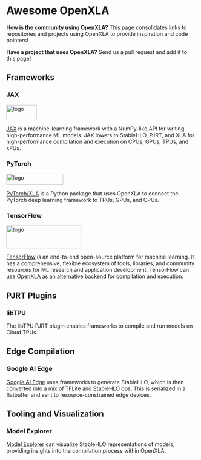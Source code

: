 # Awesome OpenXLA

**How is the community using OpenXLA?** This page consolidates links to
repositories and projects using OpenXLA to provide inspiration and code pointers!

**Have a project that uses OpenXLA?** Send us a pull request and add it to this page!

## Frameworks

### JAX

<img src="https://raw.githubusercontent.com/jax-ml/jax/main/images/jax_logo_250px.png"
alt="logo" width="80" height="40">

[JAX](https://github.com/jax-ml/jax) is a machine-learning framework with a
NumPy-like API for writing high-performance ML models. JAX lowers to StableHLO,
PJRT, and XLA for high-performance compilation and execution on CPUs, GPUs,
TPUs, and xPUs.

### PyTorch

<img src="https://github.com/pytorch/pytorch/raw/main/docs/source/_static/img/pytorch-logo-dark.png"
alt="logo" width="150" height="30">

[PyTorch/XLA](https://github.com/pytorch/xla/) is a Python package that uses
OpenXLA to connect the PyTorch deep learning framework to TPUs, GPUs, and CPUs.

### TensorFlow

<img src="https://www.tensorflow.org/images/tf_logo_horizontal.png" alt="logo"
width="200" height="60">

[TensorFlow](https://github.com/tensorflow/tensorflow) is an end-to-end
open-source platform for machine learning. It has a comprehensive, flexible
ecosystem of tools, libraries, and community resources for ML research and
application development. TensorFlow can use
[OpenXLA as an alternative backend](https://openxla.org/xla/tf2xla) for
compilation and execution.

## PJRT Plugins

### libTPU

The libTPU PJRT plugin enables frameworks to compile and run models on Cloud TPUs.

## Edge Compilation

### Google AI Edge

[Google AI Edge](https://ai.google.dev/edge) uses frameworks to generate
StableHLO, which is then converted into a mix of TFLite and StableHLO ops.
This is serialized in a flatbuffer and sent to resource-constrained edge devices.

## Tooling and Visualization

### Model Explorer

[Model Explorer](https://github.com/google-ai-edge/model-explorer) can visualize
StableHLO representations of models, providing insights into the compilation
process within OpenXLA.
